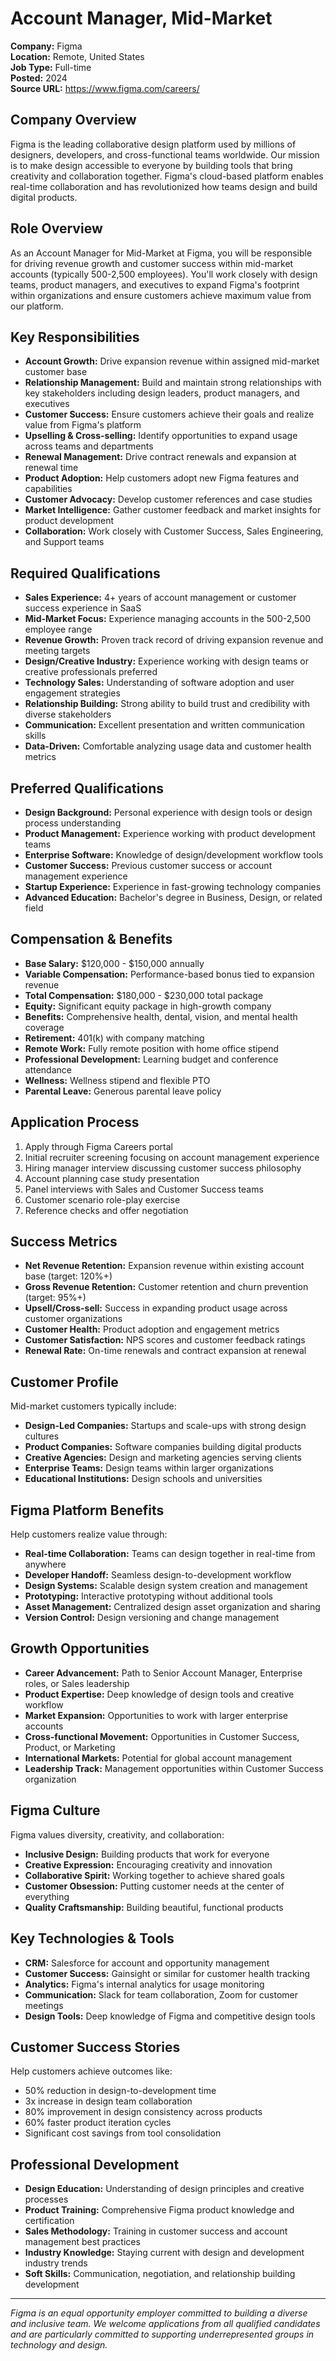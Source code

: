 # Account Manager, Mid-Market

**Company:** Figma  
**Location:** Remote, United States  
**Job Type:** Full-time  
**Posted:** 2024  
**Source URL:** https://www.figma.com/careers/

## Company Overview

Figma is the leading collaborative design platform used by millions of designers, developers, and cross-functional teams worldwide. Our mission is to make design accessible to everyone by building tools that bring creativity and collaboration together. Figma's cloud-based platform enables real-time collaboration and has revolutionized how teams design and build digital products.

## Role Overview

As an Account Manager for Mid-Market at Figma, you will be responsible for driving revenue growth and customer success within mid-market accounts (typically 500-2,500 employees). You'll work closely with design teams, product managers, and executives to expand Figma's footprint within organizations and ensure customers achieve maximum value from our platform.

## Key Responsibilities

- **Account Growth:** Drive expansion revenue within assigned mid-market customer base
- **Relationship Management:** Build and maintain strong relationships with key stakeholders including design leaders, product managers, and executives
- **Customer Success:** Ensure customers achieve their goals and realize value from Figma's platform
- **Upselling & Cross-selling:** Identify opportunities to expand usage across teams and departments
- **Renewal Management:** Drive contract renewals and expansion at renewal time
- **Product Adoption:** Help customers adopt new Figma features and capabilities
- **Customer Advocacy:** Develop customer references and case studies
- **Market Intelligence:** Gather customer feedback and market insights for product development
- **Collaboration:** Work closely with Customer Success, Sales Engineering, and Support teams

## Required Qualifications

- **Sales Experience:** 4+ years of account management or customer success experience in SaaS
- **Mid-Market Focus:** Experience managing accounts in the 500-2,500 employee range
- **Revenue Growth:** Proven track record of driving expansion revenue and meeting targets
- **Design/Creative Industry:** Experience working with design teams or creative professionals preferred
- **Technology Sales:** Understanding of software adoption and user engagement strategies
- **Relationship Building:** Strong ability to build trust and credibility with diverse stakeholders
- **Communication:** Excellent presentation and written communication skills
- **Data-Driven:** Comfortable analyzing usage data and customer health metrics

## Preferred Qualifications

- **Design Background:** Personal experience with design tools or design process understanding
- **Product Management:** Experience working with product development teams
- **Enterprise Software:** Knowledge of design/development workflow tools
- **Customer Success:** Previous customer success or account management experience
- **Startup Experience:** Experience in fast-growing technology companies
- **Advanced Education:** Bachelor's degree in Business, Design, or related field

## Compensation & Benefits

- **Base Salary:** $120,000 - $150,000 annually
- **Variable Compensation:** Performance-based bonus tied to expansion revenue
- **Total Compensation:** $180,000 - $230,000 total package
- **Equity:** Significant equity package in high-growth company
- **Benefits:** Comprehensive health, dental, vision, and mental health coverage
- **Retirement:** 401(k) with company matching
- **Remote Work:** Fully remote position with home office stipend
- **Professional Development:** Learning budget and conference attendance
- **Wellness:** Wellness stipend and flexible PTO
- **Parental Leave:** Generous parental leave policy

## Application Process

1. Apply through Figma Careers portal
2. Initial recruiter screening focusing on account management experience
3. Hiring manager interview discussing customer success philosophy
4. Account planning case study presentation
5. Panel interviews with Sales and Customer Success teams
6. Customer scenario role-play exercise
7. Reference checks and offer negotiation

## Success Metrics

- **Net Revenue Retention:** Expansion revenue within existing account base (target: 120%+)
- **Gross Revenue Retention:** Customer retention and churn prevention (target: 95%+)
- **Upsell/Cross-sell:** Success in expanding product usage across customer organizations
- **Customer Health:** Product adoption and engagement metrics
- **Customer Satisfaction:** NPS scores and customer feedback ratings
- **Renewal Rate:** On-time renewals and contract expansion at renewal

## Customer Profile

Mid-market customers typically include:
- **Design-Led Companies:** Startups and scale-ups with strong design cultures
- **Product Companies:** Software companies building digital products
- **Creative Agencies:** Design and marketing agencies serving clients
- **Enterprise Teams:** Design teams within larger organizations
- **Educational Institutions:** Design schools and universities

## Figma Platform Benefits

Help customers realize value through:
- **Real-time Collaboration:** Teams can design together in real-time from anywhere
- **Developer Handoff:** Seamless design-to-development workflow
- **Design Systems:** Scalable design system creation and management
- **Prototyping:** Interactive prototyping without additional tools
- **Asset Management:** Centralized design asset organization and sharing
- **Version Control:** Design versioning and change management

## Growth Opportunities

- **Career Advancement:** Path to Senior Account Manager, Enterprise roles, or Sales leadership
- **Product Expertise:** Deep knowledge of design tools and creative workflow
- **Market Expansion:** Opportunities to work with larger enterprise accounts
- **Cross-functional Movement:** Opportunities in Customer Success, Product, or Marketing
- **International Markets:** Potential for global account management
- **Leadership Track:** Management opportunities within Customer Success organization

## Figma Culture

Figma values diversity, creativity, and collaboration:
- **Inclusive Design:** Building products that work for everyone
- **Creative Expression:** Encouraging creativity and innovation
- **Collaborative Spirit:** Working together to achieve shared goals
- **Customer Obsession:** Putting customer needs at the center of everything
- **Quality Craftsmanship:** Building beautiful, functional products

## Key Technologies & Tools

- **CRM:** Salesforce for account and opportunity management
- **Customer Success:** Gainsight or similar for customer health tracking
- **Analytics:** Figma's internal analytics for usage monitoring
- **Communication:** Slack for team collaboration, Zoom for customer meetings
- **Design Tools:** Deep knowledge of Figma and competitive design tools

## Customer Success Stories

Help customers achieve outcomes like:
- 50% reduction in design-to-development time
- 3x increase in design team collaboration
- 80% improvement in design consistency across products
- 60% faster product iteration cycles
- Significant cost savings from tool consolidation

## Professional Development

- **Design Education:** Understanding of design principles and creative processes
- **Product Training:** Comprehensive Figma product knowledge and certification
- **Sales Methodology:** Training in customer success and account management best practices
- **Industry Knowledge:** Staying current with design and development industry trends
- **Soft Skills:** Communication, negotiation, and relationship building development

---

*Figma is an equal opportunity employer committed to building a diverse and inclusive team. We welcome applications from all qualified candidates and are particularly committed to supporting underrepresented groups in technology and design.*